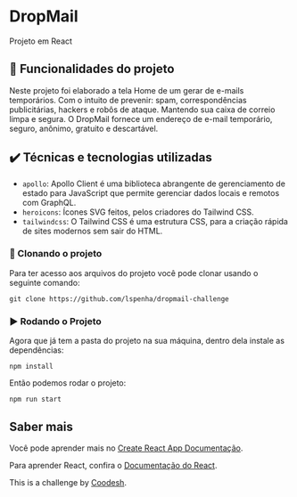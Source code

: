# DropMail

Projeto em React

## 🔨 Funcionalidades do projeto

Neste projeto foi elaborado a tela Home de um gerar de e-mails temporários. Com o intuito de prevenir: spam, correspondências publicitárias, hackers e robôs de ataque. Mantendo sua caixa de correio limpa e segura. O DropMail fornece um endereço de e-mail temporário, seguro, anônimo, gratuito e descartável.

## ✔️ Técnicas e tecnologias utilizadas

- `apollo`: Apollo Client é uma biblioteca abrangente de gerenciamento de estado para JavaScript que permite gerenciar dados locais e remotos com GraphQL.
- `heroicons`: Ícones SVG feitos, pelos criadores do Tailwind CSS.
- `tailwindcss`: O Tailwind CSS é uma estrutura CSS, para a criação rápida de sites modernos sem sair do HTML.

### 🐙 Clonando o projeto

Para ter acesso aos arquivos do projeto você pode clonar usando o seguinte comando:

```
git clone https://github.com/lspenha/dropmail-challenge
```

### ▶️ Rodando o Projeto

Agora que já tem a pasta do projeto na sua máquina, dentro dela instale as dependências:
```
npm install
```

Então podemos rodar o projeto:
```
npm run start
```

## Saber mais

Você pode aprender mais no [Create React App Documentação](https://facebook.github.io/create-react-app/docs/getting-started).

Para aprender React, confira o [Documentação do React](https://reactjs.org/).

This is a challenge by [Coodesh](https://coodesh.com/).